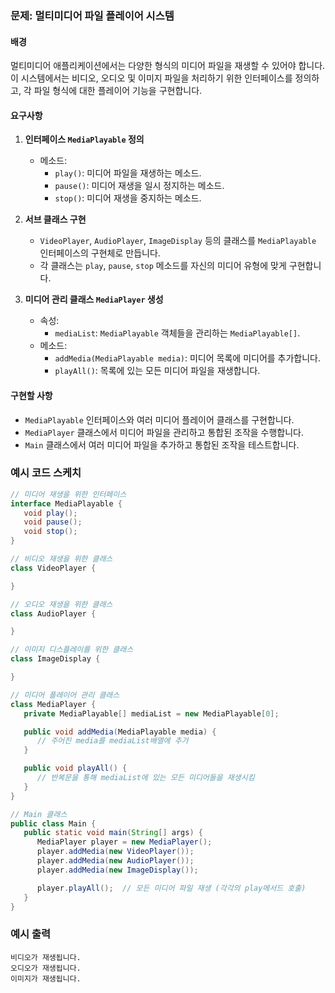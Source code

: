 ### 문제: 멀티미디어 파일 플레이어 시스템

#### 배경
멀티미디어 애플리케이션에서는 다양한 형식의 미디어 파일을 재생할 수 있어야 합니다. 이 시스템에서는 비디오, 오디오 및 이미지 파일을 처리하기 위한 인터페이스를 정의하고, 각 파일 형식에 대한 플레이어 기능을 구현합니다.

#### 요구사항
1. **인터페이스 `MediaPlayable` 정의**
   - 메소드:
      - `play()`: 미디어 파일을 재생하는 메소드.
      - `pause()`: 미디어 재생을 일시 정지하는 메소드.
      - `stop()`: 미디어 재생을 중지하는 메소드.

2. **서브 클래스 구현**
   - `VideoPlayer`, `AudioPlayer`, `ImageDisplay` 등의 클래스를 `MediaPlayable` 인터페이스의 구현체로 만듭니다.
   - 각 클래스는 `play`, `pause`, `stop` 메소드를 자신의 미디어 유형에 맞게 구현합니다.

3. **미디어 관리 클래스 `MediaPlayer` 생성**
   - 속성:
      - `mediaList`: `MediaPlayable` 객체들을 관리하는 `MediaPlayable[]`.
   - 메소드:
      - `addMedia(MediaPlayable media)`: 미디어 목록에 미디어를 추가합니다.
      - `playAll()`: 목록에 있는 모든 미디어 파일을 재생합니다.

#### 구현할 사항
- `MediaPlayable` 인터페이스와 여러 미디어 플레이어 클래스를 구현합니다.
- `MediaPlayer` 클래스에서 미디어 파일을 관리하고 통합된 조작을 수행합니다.
- `Main` 클래스에서 여러 미디어 파일을 추가하고 통합된 조작을 테스트합니다.

### 예시 코드 스케치
```java
// 미디어 재생을 위한 인터페이스
interface MediaPlayable {
   void play();
   void pause();
   void stop();
}

// 비디오 재생을 위한 클래스
class VideoPlayer {

}

// 오디오 재생을 위한 클래스
class AudioPlayer {

}

// 이미지 디스플레이를 위한 클래스
class ImageDisplay {

}

// 미디어 플레이어 관리 클래스
class MediaPlayer {
   private MediaPlayable[] mediaList = new MediaPlayable[0];

   public void addMedia(MediaPlayable media) {
      // 주어진 media를 mediaList배열에 추가
   }

   public void playAll() {
      // 반복문을 통해 mediaList에 있는 모든 미디어들을 재생시킴
   }
}

// Main 클래스
public class Main {
   public static void main(String[] args) {
      MediaPlayer player = new MediaPlayer();
      player.addMedia(new VideoPlayer());
      player.addMedia(new AudioPlayer());
      player.addMedia(new ImageDisplay());

      player.playAll();  // 모든 미디어 파일 재생 (각각의 play메서드 호출)
   }
}
```
### 예시 출력
```
비디오가 재생됩니다.
오디오가 재생됩니다.
이미지가 재생됩니다.
```
